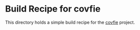 <!--
SPDX-PackageName: "detray, a part of the ACTS project"
SPDX-FileCopyrightText: 2021 CERN
SPDX-License-Identifier: MPL-2.0
-->

# Build Recipe for covfie

This directory holds a simple build recipe for the
[covfie](https://github.com/acts-project/covfie) project.
